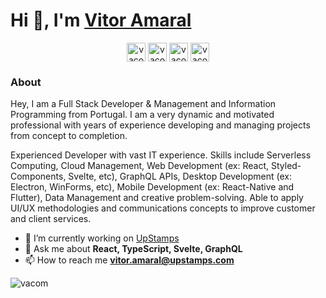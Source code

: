 # Hi 👋, I'm [Vitor Amaral](https://twitter.com/vacom_me)

<p align="center">
<a href="https://dev.to/vacom" target="blank"><img align="center" src="https://cdn.jsdelivr.net/npm/simple-icons@3.0.1/icons/dev-dot-to.svg" alt="vacom" height="30" width="30" /></a>
<a href="https://twitter.com/vacom_me" target="blank"><img align="center" src="https://cdn.jsdelivr.net/npm/simple-icons@3.0.1/icons/twitter.svg" alt="vacom_me" height="30" width="30" /></a>
<a href="https://linkedin.com/in/vacom" target="blank"><img align="center" src="https://cdn.jsdelivr.net/npm/simple-icons@3.0.1/icons/linkedin.svg" alt="vacom" height="30" width="30" /></a>
<a href="https://codesandbox.com/vacom" target="blank"><img align="center" src="https://cdn.jsdelivr.net/npm/simple-icons@3.0.1/icons/codesandbox.svg" alt="vacom" height="30" width="30" /></a>
</p>

### **About**

Hey, I am a Full Stack Developer & Management and Information Programming from Portugal. I am a very dynamic and motivated professional with years of experience developing and managing projects from concept to completion.

Experienced Developer with vast IT experience. Skills include Serverless Computing, Cloud Management, Web Development (ex: React, Styled-Components, Svelte, etc), GraphQL APIs, Desktop Development (ex: Electron, WinForms, etc), Mobile Development (ex: React-Native and Flutter), Data Management and creative problem-solving. Able to apply UI/UX methodologies and communications concepts to improve customer and client services.

- 🔭 I’m currently working on [UpStamps](https://www.upstamps.com)
- 💬 Ask me about **React, TypeScript, Svelte, GraphQL**
- 📫 How to reach me **vitor.amaral@upstamps.com**


<p align="left"> <img src="https://komarev.com/ghpvc/?username=vacom" alt="vacom" /> </p>





